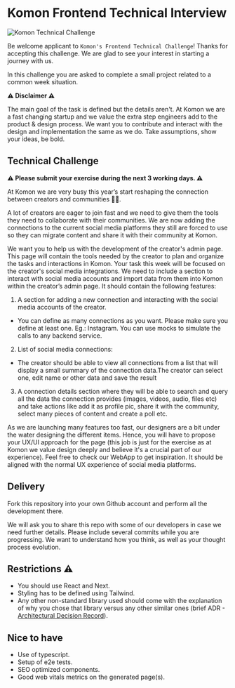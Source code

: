 # Komon Frontend Technical Interview
![Komon Technical Challenge](https://user-images.githubusercontent.com/75724798/191496086-1a644015-216c-4bb2-bdf4-c41cd673bf2a.png)

Be welcome applicant to `Komon's Frontend Technical Challenge`! Thanks for accepting this challenge. We are glad to see your interest in starting a journey with us.

In this challenge you are asked to complete a small project related to a common week situation.

**⚠️ Disclaimer ⚠️**

The main goal of the task is defined but the details aren't. At Komon we are a fast changing startup and we value the extra step  engineers add to the product & design process. We want you to contribute and interact with the design and implementation the same as we do.
Take assumptions, show your ideas, be bold.

## Technical Challenge

**⚠️ Please submit your exercise during the next 3 working days. ⚠️**

At Komon we are very busy this year’s start reshaping the connection between creators and communities 🚀🚀.

A lot of  creators are eager to join fast and we need to give them the tools they need to collaborate with their communities. We are now adding the connections to the current social media  platforms they still are forced to use so they can migrate content and share it with their community at Komon.

We want you to help us with the development of the creator's admin page. This page will contain the tools needed by the creator to plan and organize the tasks and interactions in Komon. Your task this week will be focused on the creator's social media integrations.
We need to include a section to interact with social media accounts and import data from them into Komon within the creator’s admin page. It should contain the following features:

1. A section for adding a new connection and interacting with the social media accounts of the creator.
  - You can define as many connections as you want. Please make sure you define at least one. Eg.: Instagram. You can use mocks to simulate the calls to any backend service.
2. List of social media connections:
  - The creator should be able to view all connections from a list that will display a small summary of the connection data.The creator can select one, edit name or other data and save the result
3. A connection details section where they will be able to search and query all the data the connection provides (images, videos, audio, files etc) and take actions like add it as profile pic, share it with the community, select many pieces of content and create a poll etc.

As we are launching many features too fast, our designers are a bit under the water designing the different items. Hence, you will have to propose your UX/UI approach for the page (this job is just for the exercise as at Komon we  value design deeply and believe it's a crucial part of our experience).
Feel free to check our WebApp to get inspiration. It should be aligned with the normal UX experience of social media platforms.

## Delivery

Fork this repository into your own Github account and perform all the development there. 

We will ask you to share this repo with some of our developers in case we need further details.
Please include several commits while you are progressing. We want to understand  how  you think, as well as your thought process evolution.

## Restrictions  ⚠️

- You should use React and Next.
- Styling has to be defined using Tailwind.
- Any other non-standard library used should come with the explanation of why you chose that library versus any other similar ones (brief ADR - [Architectural Decision Record](https://docs.aws.amazon.com/prescriptive-guidance/latest/architectural-decision-records/adr-process.html)).

## Nice to have

- Use of typescript.
- Setup of e2e tests.
- SEO optimized components.
- Good web vitals metrics on the generated page(s).
